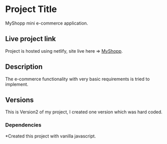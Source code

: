 # Project Title
MyShopp mini e-commerce application.

## Live project link

Project is hosted using netlify, site live here => [MyShopp](https://myshopp-rupeshg.netlify.app/).

## Description

The e-commerce functionality with very basic requirements is tried to implement.

## Versions

This is Version2 of my project, I created one version which was hard coded.

### Dependencies

*Created this project with vanilla javascript.

